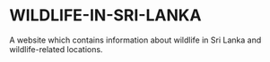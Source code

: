 # WILDLIFE-IN-SRI-LANKA
A website which contains information about wildlife in Sri Lanka and wildlife-related locations.
